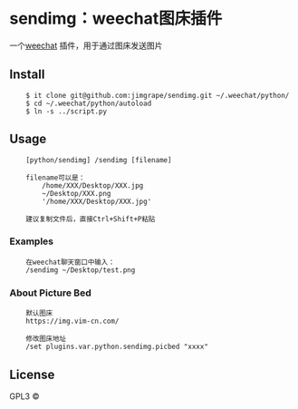 # sendimg：weechat图床插件
一个[weechat](https://weechat.org/download/) 插件，用于通过图床发送图片


## Install

```
	$ it clone git@github.com:jimgrape/sendimg.git ~/.weechat/python/
	$ cd ~/.weechat/python/autoload
	$ ln -s ../script.py
```

## Usage

```
	[python/sendimg] /sendimg [filename]

	filename可以是：
		/home/XXX/Desktop/XXX.jpg
		~/Desktop/XXX.png
		'/home/XXX/Desktop/XXX.jpg'

	建议复制文件后，直接Ctrl+Shift+P粘贴
```
	
### Examples
```
  	在weechat聊天窗口中输入：
  	/sendimg ~/Desktop/test.png

```

### About Picture Bed

```
	默认图床
	https://img.vim-cn.com/

	修改图床地址
	/set plugins.var.python.sendimg.picbed "xxxx"
```

## License

GPL3 © 
